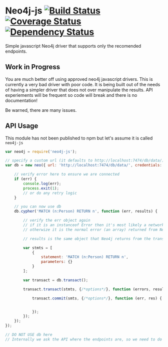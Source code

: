 # Neo4j-js [![Build Status](https://travis-ci.org/ldesplat/neo4j-js.svg?branch=master)](https://travis-ci.org/ldesplat/neo4j-js) [![Coverage Status](https://coveralls.io/repos/ldesplat/neo4j-js/badge.svg)](https://coveralls.io/r/ldesplat/neo4j-js) [![Dependency Status](https://david-dm.org/ldesplat/neo4j-js.svg?style=flat)](https://david-dm.org/ldesplat/neo4j-js)
Simple javascript Neo4j driver that supports only the recomended endpoints.

## Work in Progress

You are much better off using approved neo4j javascript drivers. This is currently a very bad driver with poor code. It is being built out of the needs of having a simpler driver that does not over manipulate the results. API experiements will be frequent so code will break and there is no documentation!

Be warned, there are many issues.

## API Usage

This module has not been published to npm but let's assume it is called `neo4j-js`

```javascript
var neo4j = require('neo4j-js');

// specify a custom url (it defaults to http://localhost:7474/db/data/)
var db = new neo({ url: 'http://localhost:7474/db/data/', credentials: { username: 'neo4j', password: 'neo4j' } }, function (error) {

    // verify error here to ensure we are connected
    if (err) {
        console.log(err);
        process.exit(1);
        // or do any retry logic
    }

    // you can now use db
    db.cypher('MATCH (n:Person) RETURN n', function (err, results) {

        // verify the err object again
        // if it is an instanceof Error then it's most likely a network error
        // otherwize it is the normal error (an array) returned from Neo4j's transaction endpoint

        // results is the same object that Neo4j returns from the transaction/commit endpoint

        var stmts = [
            {
                statement: 'MATCH (n:Person) RETURN n',
                parameters: {}
            }
        ];

        var transact = db.transact();

        transact.transact(stmts, {/*options*/}, function (errors, results) {

            transact.commit(smts, {/*options*/}, function (err, res) {


            });
        });
    });
});

// DO NOT USE db here
// Internally we ask the API where the endpoints are, so we need to do an async call
```
